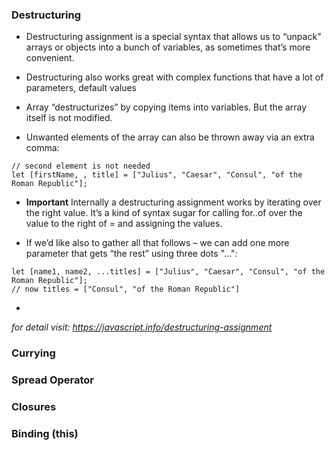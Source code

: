 ### Destructuring 

- Destructuring assignment is a special syntax that allows us to “unpack” arrays or objects into a bunch of variables, as sometimes that’s more convenient.

- Destructuring also works great with complex functions that have a lot of parameters, default values

- Array “destructurizes” by copying items into variables. But the array itself is not modified.

- Unwanted elements of the array can also be thrown away via an extra comma:

```
// second element is not needed
let [firstName, , title] = ["Julius", "Caesar", "Consul", "of the Roman Republic"];
```

- **Important** Internally a destructuring assignment works by iterating over the right value. It’s a kind of syntax sugar for calling for..of over the value to the right of = and assigning the values.

- If we’d like also to gather all that follows – we can add one more parameter that gets “the rest” using three dots "...":

```
let [name1, name2, ...titles] = ["Julius", "Caesar", "Consul", "of the Roman Republic"];
// now titles = ["Consul", "of the Roman Republic"]
```

- 

*for detail visit: https://javascript.info/destructuring-assignment*

### Currying

### Spread Operator

### Closures

### Binding (this)